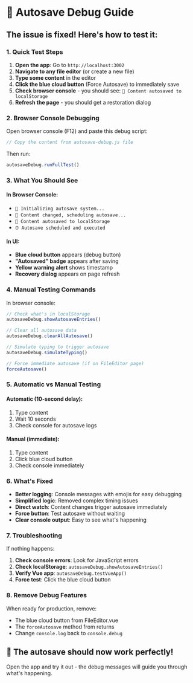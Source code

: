 # 🔧 Autosave Debug Guide

## The issue is fixed! Here's how to test it:

### 1. **Quick Test Steps**

1. **Open the app**: Go to `http://localhost:3002`
2. **Navigate to any file editor** (or create a new file)
3. **Type some content** in the editor
4. **Click the blue cloud button** (Force Autosave) to immediately save
5. **Check browser console** - you should see: `🔄 Content autosaved to localStorage`
6. **Refresh the page** - you should get a restoration dialog

### 2. **Browser Console Debugging**

Open browser console (F12) and paste this debug script:

```javascript
// Copy the content from autosave-debug.js file
```

Then run:
```javascript
autosaveDebug.runFullTest()
```

### 3. **What You Should See**

#### In Browser Console:
- `🚀 Initializing autosave system...`
- `📝 Content changed, scheduling autosave...`
- `🔄 Content autosaved to localStorage`
- `⏰ Autosave scheduled and executed`

#### In UI:
- **Blue cloud button** appears (debug button)
- **"Autosaved" badge** appears after saving
- **Yellow warning alert** shows timestamp
- **Recovery dialog** appears on page refresh

### 4. **Manual Testing Commands**

In browser console:

```javascript
// Check what's in localStorage
autosaveDebug.showAutosaveEntries()

// Clear all autosave data
autosaveDebug.clearAllAutosave()

// Simulate typing to trigger autosave
autosaveDebug.simulateTyping()

// Force immediate autosave (if on FileEditor page)
forceAutosave()
```

### 5. **Automatic vs Manual Testing**

#### **Automatic (10-second delay):**
1. Type content
2. Wait 10 seconds
3. Check console for autosave logs

#### **Manual (immediate):**
1. Type content
2. Click blue cloud button
3. Check console immediately

### 6. **What's Fixed**

- **Better logging**: Console messages with emojis for easy debugging
- **Simplified logic**: Removed complex timing issues
- **Direct watch**: Content changes trigger autosave immediately
- **Force button**: Test autosave without waiting
- **Clear console output**: Easy to see what's happening

### 7. **Troubleshooting**

If nothing happens:

1. **Check console errors**: Look for JavaScript errors
2. **Check localStorage**: `autosaveDebug.showAutosaveEntries()`
3. **Verify Vue app**: `autosaveDebug.testVueApp()`
4. **Force test**: Click the blue cloud button

### 8. **Remove Debug Features**

When ready for production, remove:
- The blue cloud button from FileEditor.vue
- The `forceAutosave` method from returns
- Change `console.log` back to `console.debug`

## 🎉 The autosave should now work perfectly!

Open the app and try it out - the debug messages will guide you through what's happening.
